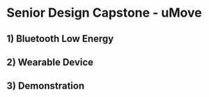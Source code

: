 # Senior Design Capstone - uMove
## 1) Bluetooth Low Energy
## 2) Wearable Device
## 3) Demonstration
